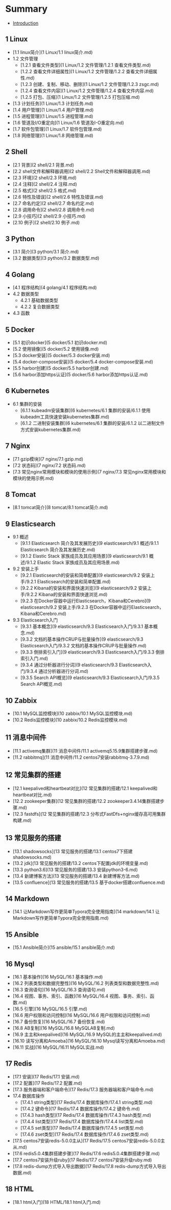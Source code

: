 # Summary

* [Introduction](README.md)

## 1 Linux
* [1.1 linux简介](1 Linux/1.1 linux简介.md)
* 1.2 文件管理
    * [1.2.1 查看文件类型](1 Linux/1.2 文件管理/1.2.1 查看文件类型.md)
    * [1.2.2 查看文件详细属性](1 Linux/1.2 文件管理/1.2.2 查看文件详细属性.md)
    * [1.2.3 创建、复制、移动、删除](1 Linux/1.2 文件管理/1.2.3 zsgc.md)
    * [1.2.4 查看文件内容](1 Linux/1.2 文件管理/1.2.4 查看文件内容.md)
    * [1.2.5 打包、压缩](1 Linux/1.2 文件管理/1.2.5 打包压缩.md)
* [1.3 计划任务](1 Linux/1.3 计划任务.md)
* [1.4 用户管理](1 Linux/1.4 用户管理.md)
* [1.5 进程管理](1 Linux/1.5 进程管理.md)
* [1.6 管道及I/O重定向](1 Linux/1.6 管道及I-O重定向.md)
* [1.7 软件包管理](1 Linux/1.7 软件包管理.md)
* [1.8 网络管理](1 Linux/1.8 网络管理.md)

## 2 Shell
* [2.1 背景](2 shell/2.1 背景.md)
* [2.2 shell文件和解释器调用](2 shell/2.2 Shell文件和解释器调用.md)
* [2.3 环境](2 shell/2.3 环境.md)
* [2.4 注释](2 shell/2.4 注释.md)
* [2.5 格式](2 shell/2.5 格式.md)
* [2.6 特性及错误](2 shell/2.6 特性及错误.md)
* [2.7 命名约定](2 shell/2.7 命名约定.md)
* [2.8 调用命令](2 shell/2.8 调用命令.md)
* [2.9 小技巧](2 shell/2.9 小技巧.md)
* [2.10 例子](2 shell/2.10 例子.md)

## 3 Python
* [3.1 简介](3 python/3.1 简介.md)
* [3.2 数据类型](3 python/3.2 数据类型.md)

## 4 Golang
* [4.1 程序结构](4 golang/4.1 程序结构.md)
* 4.2 数据类型
    * 4.2.1 基础数据类型
    * 4.2.2 复合数据类型
* 4.3 函数

## 5 Docker
* [5.1 初识docker](5 docker/5.1 初识docker.md)
* [5.2 使用镜像](5 docker/5.2 使用镜像.md)
* [5.3 docker安装](5 docker/5.3 docker安装.md)
* [5.4 docker-compose安装](5 docker/5.4 docker-compose安装.md)
* [5.5 harbor创建](5 docker/5.5 harbor创建.md)
* [5.6 harbor添加https认证](5 docker/5.6 harbor添加https认证.md)

## 6 Kubernetes
* 6.1 集群的安装
    * [6.1.1 kubeadm安装集群](6 kubernetes/6.1 集群的安装/6.1.1 使用kubeadm工具快速安装kubernetes集群.md)
    * [6.1.2 二进制安装集群](6 kubernetes/6.1 集群的安装/6.1.2 以二进制文件方式安装kubernetes集群.md)

## 7 Nginx
* [7.1 gzip模块](7 nginx/7.1 gzip.md)
* [7.2 状态码](7 nginx/7.2 状态码.md)
* [7.3 常见nginx常用模块和模块的使用示例](7 nginx/7.3 常见nginx常用模块和模块的使用示例.md)

## 8 Tomcat
* [8.1 tomcat简介](8 tomcat/8.1 tomcat简介.md)

## 9 Elasticsearch
* 9.1 概述
    * [9.1.1 Elasticsearch 简介及其发展历史](9 elasticsearch/9.1 概述/9.1.1 Elasticsearch 简介及其发展历史.md)
    * [9.1.2 Elastic Stack 家族成员及其应用场景](9 elasticsearch/9.1 概述/9.1.2 Elastic Stack 家族成员及其应用场景.md)
* 9.2 安装上手
    * [9.2.1 Elasticsearch的安装和简单配置](9 elasticsearch/9.2 安装上手/9.2.1 Elasticsearch的安装和简单配置.md)
    * [9.2.2 Kibana的安装和界面快速浏览](9 elasticsearch/9.2 安装上手/9.2.2 Kibana的安装和界面快速浏览.md)
    * [9.2.3 在Docker容器中运行Elasticsearch，Kibana和Cerebro](9 elasticsearch/9.2 安装上手/9.2.3 在Docker容器中运行Elasticsearch，Kibana和Cerebro.md)
* 9.3 Elasticsearch入门
    * [9.3.1 基本概念](9 elasticsearch/9.3 Elasticsearch入门/9.3.1 基本概念.md)
    * [9.3.2 文档的基本操作CRUP与批量操作](9 elasticsearch/9.3 Elasticsearch入门/9.3.2 文档的基本操作CRUP与批量操作.md)
    * [9.3.3 倒排索引入门](9 elasticsearch/9.3 Elasticsearch入门/9.3.3 倒排索引入门.md)
    * [9.3.4 通过分析器进行分词](9 elasticsearch/9.3 Elasticsearch入门/9.3.4 通过分析器进行分词.md)
    * [9.3.5 Search API概览](9 elasticsearch/9.3 Elasticsearch入门/9.3.5 Search API概览.md)

## 10 Zabbix
* [10.1 MySQL监控模块](10 zabbix/10.1 MySQL监控模块.md)
* [10.2 Redis监控模块](10 zabbix/10.2 Redis监控模块.md)

## 11 消息中间件
* [11.1 activemq集群](11 消息中间件/11.1 activemq5.15.9集群搭建步骤.md)
* [11.2 rabbitmq](11 消息中间件/11.2 centos7安装rabbitmq-3.7.9.md)

## 12 常见集群的搭建
* [12.1 keepalived和heartbeat对比](12 常见集群的搭建/12.1 keepalived和heartbeat对比.md)
* [12.2 zookeeper集群](12 常见集群的搭建/12.2 zookeeper3.4.14集群搭建步骤.md)
* [12.3 fastdfs](12 常见集群的搭建/12.3 分布式FastDfs+nginx缓存高可用集群构建.md)

## 13 常见服务的搭建
* [13.1 shadowsocks](13 常见服务的搭建/13.1 centos7下搭建shadowsocks.md)
* [13.2 jdk](13 常见服务的搭建/13.2 centos下配置jdk的环境变量.md)
* [13.3 python3.6](13 常见服务的搭建/13.3 安装python3-6.md)
* [13.4 新建博客方法](13 常见服务的搭建/13.4 新建博客方法.md)
* [13.5 confluence](13 常见服务的搭建/13.5 基于docker搭建confluence.md)

## 14 Markdown
* [14.1 让Markdown写作更简单Typora完全使用指南](14 markdown/14.1 让Markdown写作更简单Typora完全使用指南.md)

## 15 Ansible
* [15.1 Ansible简介](15 ansible/15.1 ansible简介.md)

## 16 Mysql
* [16.1 基本操作](16 MySQL/16.1 基本操作.md)
* [16.2 列表类型和数据完整性](16 MySQL/16.2 列表类型和数据完整性.md)
* [16.3 查询语句](16 MySQL/16.3 查询语句.md)
* [16.4 视图、事务、索引、函数](16 MySQL/16.4 视图、事务、索引、函数.md)
* [16.5 引擎](16 MySQL/16.5 引擎.md)
* [16.6 用户权限和访问控制](16 MySQL/16.6 用户权限和访问控制.md)
* [16.7 备份恢复](16 MySQL/16.7 备份恢复.md)
* [16.8 AB复制](16 MySQL/16.8 MySQLAB复制.md)
* [16.9 主主和keepalived](16 MySQL/16.9 MySQL的主主和keepalived.md)
* [16.10 读写分离和Amoeba](16 MySQL/16.10 Mysql读写分离和Amoeba.md)
* [16.11 实战](16 MySQL/16.11 MySQL实战.md)

## 17 Redis
* [17.1 安装](17 Redis/17.1 安装.md)
* [17.2 配置](17 Redis/17.2 配置.md)
* [17.3 服务器端和客户端命令](17 Redis/17.3 服务器端和客户端命令.md)
* 17.4 数据库操作
    * [17.4.1 string类型](17 Redis/17.4 数据库操作/17.4.1 string类型.md)
    * [17.4.2 键命令](17 Redis/17.4 数据库操作/17.4.2 键命令.md)
    * [17.4.3 hash类型](17 Redis/17.4 数据库操作/17.4.3 hash类型.md)
    * [17.4.4 list类型](17 Redis/17.4 数据库操作/17.4.4 list类型.md)
    * [17.4.5 set类型](17 Redis/17.4 数据库操作/17.4.5 set类型.md)
    * [17.4.6 zset类型](17 Redis/17.4 数据库操作/17.4.6 zset类型.md)
* [17.5 centos7安装redis-5.0.0主从](17 Redis/17.5 centos7安装redis-5.0.0主从.md)
* [17.6 redis5.0.4集群搭建步骤](17 Redis/17.6 redis5.0.4集群搭建步骤.md)
* [17.7 centos7安装升级ruby](17 Redis/17.7 centos7安装升级ruby.md)
* [17.8 redis-dump方式导入导出数据](17 Redis/17.8 redis-dump方式导入导出数据.md)

## 18 HTML
* [18.1 html入门](18 HTML/18.1 html入门.md)

